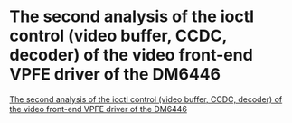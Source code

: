 # The second analysis of the ioctl control (video buffer, CCDC, decoder) of the video front-end VPFE driver of the DM6446
[The second analysis of the ioctl control (video buffer, CCDC, decoder) of the video front-end VPFE driver of the DM6446](https://aiwithcloud.com/2022/09/19/the_second_analysis_of_the_ioctl_control_video_buffer_ccdc_decoder_of_the_video_front_end_vpfe_driver_of_the_dm6446/)